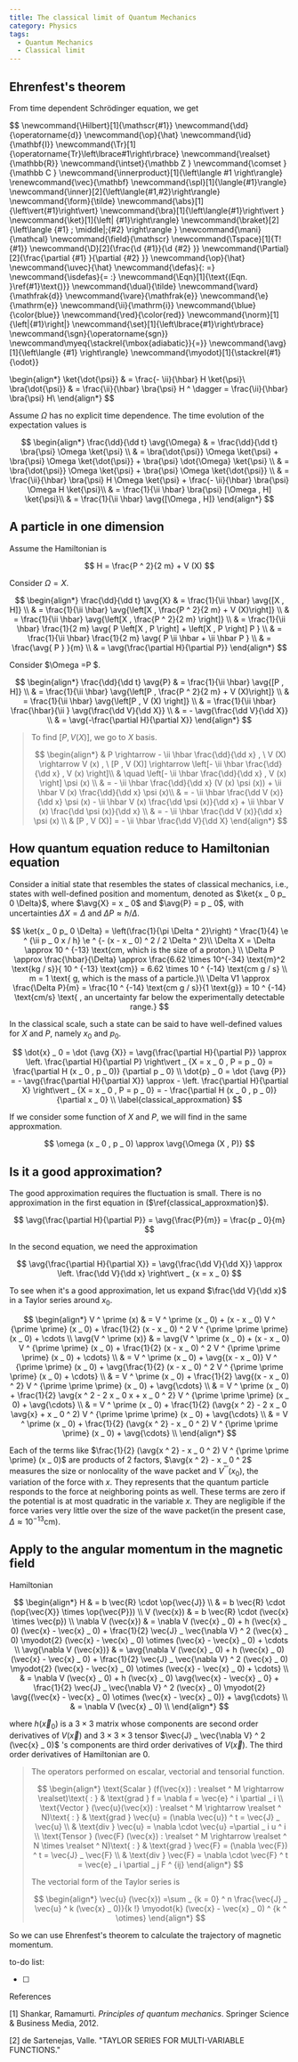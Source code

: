 ```yaml
---
title: The classical limit of Quantum Mechanics
category: Physics
tags:
  - Quantum Mechanics
  - Classical limit
---
```


## Ehrenfest's theorem

From time dependent Schrödinger equation, we get

$$
\newcommand{\Hilbert}[1]{\mathscr{#1}}
\newcommand{\dd}{\operatorname{d}}
\newcommand{\op}{\hat}
\newcommand{\id}{\mathbf{I}}
\newcommand{\Tr}[1]{\operatorname{Tr}\left\lbrace#1\right\rbrace}
\newcommand{\realset}{\mathbb{R}}
\newcommand{\intset}{\mathbb Z }
\newcommand{\comset }{\mathbb C }
\newcommand{\innerproduct}[1]{\left\langle #1 \right\rangle}
\renewcommand{\vec}{\mathbf}
\newcommand{\spl}[1]{\langle{#1}\rangle}
\newcommand{\inner}[2]{\left\langle{#1,#2}\right\rangle}
\newcommand{\form}{\tilde}
\newcommand{\abs}[1]{\left\vert{#1}\right\vert}
\newcommand{\bra}[1]{\left\langle{#1}\right\vert }
\newcommand{\ket}[1]{\left| {#1}\right\rangle}
\newcommand{\braket}[2]{\left\langle {#1} \; \middle|\;{#2} \right\rangle }
\newcommand{\mani}{\mathcal}
\newcommand{\field}{\mathscr}
\newcommand{\Tspace}[1]{T\! {#1}}
\newcommand{\D}[2]{\frac{\d {#1}}{\d {#2} }}
\newcommand{\Partial}[2]{\frac{\partial {#1} }{\partial {#2} }}
\newcommand{\op}{\hat}
\newcommand{\uvec}{\hat}
\newcommand{\defas}{: =}
\newcommand{\isdefas}{= :}
\newcommand{\Eqn}[1]{\text{(Eqn. }\ref{#1}\text{)}}
\newcommand{\dual}{\tilde}
\newcommand{\vard}{\mathfrak{d}}
\newcommand{\vare}{\mathfrak{e}}
\newcommand{\e}{\mathrm{e}}
\newcommand{\ii}{\mathrm{i}}
\newcommand{\blue}{\color{blue}}
\newcommand{\red}{\color{red}}
\newcommand{\norm}[1]{\left\|{#1}\right\|}
\newcommand{\set}[1]{\left\lbrace{#1}\right\rbrace}
\newcommand{\sgn}{\operatorname{sgn}}
\newcommand\myeq{\stackrel{\mbox{adiabatic}}{=}}
\newcommand{\avg}[1]{\left\langle {#1} \right\rangle}
\newcommand{\myodot}[1]{\stackrel{#1}{\odot}}

\begin{align*}
\ket{\dot{\psi}} & = \frac{- \ii}{\hbar} H \ket{\psi}\\
\bra{\dot{\psi}} & = \frac{\ii}{\hbar} \bra{\psi} H ^ \dagger = \frac{\ii}{\hbar} \bra{\psi} H\\
\end{align*}
$$

Assume $\Omega$ has no explicit time dependence. The time evolution of the expectation values is

$$
\begin{align*}
\frac{\dd}{\dd t} \avg{\Omega} & = \frac{\dd}{\dd t} \bra{\psi} \Omega \ket{\psi} \\
& = \bra{\dot{\psi}} \Omega \ket{\psi} + \bra{\psi} \Omega \ket{\dot{\psi}} + \bra{\psi} \dot{\Omega} \ket{\psi} \\
& = \bra{\dot{\psi}} \Omega \ket{\psi} + \bra{\psi} \Omega \ket{\dot{\psi}} \\
& = \frac{\ii}{\hbar} \bra{\psi} H \Omega \ket{\psi} + \frac{- \ii}{\hbar} \bra{\psi} \Omega H \ket{\psi}\\
& = \frac{1}{\ii \hbar} \bra{\psi} [\Omega , H] \ket{\psi}\\
& = \frac{1}{\ii \hbar} \avg{[\Omega , H]}
\end{align*}
$$

## A particle in one dimension

Assume the Hamiltonian is

$$
H = \frac{P ^ 2}{2 m} + V (X)
$$

Consider $\Omega = X$.

$$
\begin{align*}
\frac{\dd}{\dd t} \avg{X} & = \frac{1}{\ii \hbar} \avg{[X , H]} \\
& = \frac{1}{\ii \hbar} \avg{\left[X , \frac{P ^ 2}{2 m} + V (X)\right]} \\
& = \frac{1}{\ii \hbar} \avg{\left[X , \frac{P ^ 2}{2 m} \right]} \\
& = \frac{1}{\ii \hbar} \frac{1}{2 m} \avg{ P \left[X , P \right] + \left[X , P \right] P } \\
& = \frac{1}{\ii \hbar} \frac{1}{2 m} \avg{ P \ii \hbar + \ii \hbar P } \\
& = \frac{\avg{ P } }{m} \\
& = \avg{\frac{\partial H}{\partial P}}
\end{align*}
$$

Consider $\Omega =P $.

$$
\begin{align*}
\frac{\dd}{\dd t} \avg{P} & = \frac{1}{\ii \hbar} \avg{[P , H]} \\
& = \frac{1}{\ii \hbar} \avg{\left[P , \frac{P ^ 2}{2 m} + V (X)\right]} \\
& = \frac{1}{\ii \hbar} \avg{\left[P , V (X) \right]} \\
& = \frac{1}{\ii \hbar} \frac{\hbar}{\ii } \avg{\frac{\dd V}{\dd X}} \\
& = - \avg{\frac{\dd V}{\dd X}} \\
& = \avg{-\frac{\partial H}{\partial X}}
\end{align*}
$$

>To find $[P,V(X)]$, we go to $X$ basis.
>
>$$
>\begin{align*}
>& P \rightarrow - \ii \hbar \frac{\dd}{\dd x} , \ V (X) \rightarrow V (x) , \ [P , V (X)] \rightarrow \left[- \ii \hbar \frac{\dd}{\dd x} , V (x) \right]\\
>& \quad \left[- \ii \hbar \frac{\dd}{\dd x} , V (x) \right] \psi (x) \\
>& = - \ii \hbar \frac{\dd}{\dd x} (V (x) \psi (x)) + \ii \hbar V (x) \frac{\dd}{\dd x} \psi (x)\\
>& = - \ii \hbar \frac{\dd V (x)}{\dd x} \psi (x) - \ii \hbar V (x) \frac{\dd \psi (x)}{\dd x}  + \ii \hbar V (x) \frac{\dd \psi (x)}{\dd x} \\
>& = - \ii \hbar \frac{\dd V (x)}{\dd x} \psi (x) \\
>& [P , V (X)] = - \ii \hbar \frac{\dd V}{\dd X} 
>\end{align*}
>$$

## How quantum equation reduce to Hamiltonian equation

Consider a initial state that resembles the states of classical mechanics, i.e., states with well-defined position and momentum, denoted as $\ket{x _ 0 p_ 0 \Delta}$, where $\avg{X} = x _ 0$ and $\avg{P} = p _ 0$, with uncertainties $\Delta X =\Delta$ and $\Delta P \approx \hbar / \Delta$.

$$
\ket{x _ 0 p_ 0 \Delta} = \left(\frac{1}{\pi \Delta ^ 2}\right) ^ \frac{1}{4} \e ^ {\ii p _ 0 x / h} \e ^ {- (x - x _ 0) ^ 2 / 2 \Delta ^ 2}\\
\Delta X = \Delta \approx 10 ^ {-13} \text{cm, which is the size of a proton.} \\
\Delta P \approx \frac{\hbar}{\Delta} \approx \frac{6.62 \times 10^{-34} \text{m}^2 \text{kg / s}}{ 10 ^ {-13} \text{cm}} = 6.62 \times 10 ^ {-14} \text{cm g / s} \\
m = 1 \text{ g, which is the mass of a particle.}\\ 
\Delta V1 \approx \frac{\Delta P}{m} = \frac{10 ^ {-14} \text{cm g / s}}{1 \text{g}} = 10 ^ {-14} \text{cm/s} \text{ , an uncertainty far below the experimentally detectable range.}
$$

In the classical scale, such a state can be said to have well-defined values for $X$ and $P$, namely $x _ 0$ and $p _ 0$.

$$
\dot{x} _ 0 = \dot {\avg {X}} = \avg{\frac{\partial H}{\partial P}} \approx \left. \frac{\partial H}{\partial P} \right\vert _ {X = x _ 0 , P = p _ 0} = \frac{\partial H (x _ 0 , p _ 0)} {\partial p _ 0} \\
\dot{p} _ 0 = \dot {\avg {P}} = - \avg{\frac{\partial H}{\partial X}} \approx - \left. \frac{\partial H}{\partial X} \right\vert _ {X = x _ 0 , P = p _ 0} = - \frac{\partial H (x _ 0 , p _ 0)} {\partial x _ 0} \\
\label{classical_approxmation}
$$

If we consider some function of $X$ and $P$, we will find in the same approxmation.

$$
\omega (x _ 0 , p _ 0) \approx \avg{\Omega (X , P)}
$$

## Is it a good approximation?

The good approximation requires the fluctuation is small. There is no approximation in the first equation in ($\ref{classical_approxmation}$).

$$
\avg{\frac{\partial H}{\partial P}} = \avg{\frac{P}{m}} = \frac{p _ 0}{m}
$$

In the second equation, we need the approximation

$$
\avg{\frac{\partial H}{\partial X}} = \avg{\frac{\dd V}{\dd X}} \approx \left. \frac{\dd V}{\dd x} \right\vert _ {x = x _ 0}
$$

To see when it's a good approximation, let us expand $\frac{\dd V}{\dd x}$ in a Taylor series around $x _ 0$.

$$
\begin{align*}
V ^ \prime (x) & = V ^ \prime (x _ 0) + (x - x _ 0) V ^ {\prime \prime} (x _ 0) + \frac{1}{2} (x - x _ 0) ^ 2 V ^ {\prime \prime \prime} (x _ 0) + \cdots \\
\avg{V ^ \prime (x)} & = \avg{V ^ \prime (x _ 0) + (x - x _ 0) V ^ {\prime \prime} (x _ 0) + \frac{1}{2} (x - x _ 0) ^ 2 V ^ {\prime \prime \prime} (x _ 0) + \cdots} \\
& = V ^ \prime (x _ 0) + \avg{(x - x _ 0)} V ^ {\prime \prime} (x _ 0) + \avg{\frac{1}{2} (x - x _ 0) ^ 2 V ^ {\prime \prime \prime} (x _ 0) + \cdots} \\
& = V ^ \prime (x _ 0) + \frac{1}{2} \avg{(x - x _ 0) ^ 2} V ^ {\prime \prime \prime} (x _ 0) + \avg{\cdots} \\
& = V ^ \prime (x _ 0) + \frac{1}{2} \avg{x ^ 2 - 2 x _ 0 x + x _ 0 ^ 2} V ^ {\prime \prime \prime} (x _ 0) + \avg{\cdots} \\
& = V ^ \prime (x _ 0) + \frac{1}{2} (\avg{x ^ 2} - 2 x _ 0 \avg{x} + x _ 0 ^ 2) V ^ {\prime \prime \prime} (x _ 0) + \avg{\cdots} \\
& = V ^ \prime (x _ 0) + \frac{1}{2} (\avg{x ^ 2} - x _ 0 ^ 2) V ^ {\prime \prime \prime} (x _ 0) + \avg{\cdots} \\
\end{align*}
$$

Each of the terms like $\frac{1}{2} (\avg{x ^ 2} - x _ 0 ^ 2) V ^ {\prime \prime \prime} (x _ 0)$ are products of 2 factors, $\avg{x ^ 2} - x _ 0 ^ 2$ measures the size or nonlocality of the wave packet and $V ^ {\prime \prime \prime} (x _ 0)$, the variation of the force with $x$. They represents that the quantum particle responds to the force at neighboring points as well. These terms are zero if the potential is at most quadratic in the variable $x$. They are negligible if the force varies very little over the size of the wave packet(in the present case, $\Delta \approx 10 ^ {-13} \text{cm}$).

## Apply to the angular momentum in the magnetic field

Hamiltonian

$$
\begin{align*}
H & = b \vec{R} \cdot \op{\vec{J}} \\
& = b \vec{R} \cdot (\op{\vec{X}} \times \op{\vec{P}}) \\
V (\vec{x}) & = b \vec{R} \cdot (\vec{x} \times \vec{p}) \\
\nabla V (\vec{x}) & = \nabla V (\vec{x} _ 0) + h (\vec{x} _ 0) (\vec{x} - \vec{x} _ 0) + \frac{1}{2} \vec{J} _ \vec{\nabla V} ^ 2 (\vec{x} _ 0) \myodot{2} (\vec{x} - \vec{x} _ 0) \otimes (\vec{x} - \vec{x} _ 0) + \cdots \\
\avg{\nabla V (\vec{x})} & = \avg{\nabla V (\vec{x} _ 0) + h (\vec{x} _ 0) (\vec{x} - \vec{x} _ 0) + \frac{1}{2} \vec{J} _ \vec{\nabla V} ^ 2 (\vec{x} _ 0) \myodot{2} (\vec{x} - \vec{x} _ 0) \otimes (\vec{x} - \vec{x} _ 0) + \cdots} \\
& = \nabla V (\vec{x} _ 0) + h (\vec{x} _ 0) \avg{\vec{x} - \vec{x} _ 0} + \frac{1}{2} \vec{J} _ \vec{\nabla V} ^ 2 (\vec{x} _ 0) \myodot{2} \avg{(\vec{x} - \vec{x} _ 0) \otimes (\vec{x} - \vec{x} _ 0)} + \avg{\cdots} \\
& = \nabla V (\vec{x} _ 0) \\
\end{align*}
$$

where $h (\vec{x} _ 0)$ is a $3 \times 3$ matrix whose components are second order derivatives of $V(\vec{x})$ and $3 \times 3 \times 3$ tensor $\vec{J} _ \vec{\nabla V} ^ 2 (\vec{x} _ 0)$ 's components are third order derivatives of $V(\vec{x})$. The third order derivatives of Hamiltonian are $0$.

>The operators performed on escalar, vectorial and tensorial function.
>
>$$
>\begin{align*}
>\text{Scalar } (f(\vec{x}) : \realset ^ M \rightarrow \realset)\text{ : } & \text{grad } f = \nabla f = \vec{e} ^ i \partial _ i \\
>\text{Vector } (\vec{u}(\vec{x}) : \realset ^ M \rightarrow \realset ^ N)\text{ : } & \text{grad } \vec{u} = (\nabla \vec{u}) ^ t = \vec{J} _ \vec{u} \\
>& \text{div } \vec{u} = \nabla \cdot \vec{u} =\partial _ i u ^ i \\
>\text{Tensor } (\vec{F} (\vec{x}) : \realset ^ M \rightarrow \realset ^ N \times \realset ^ N)\text{ : } & \text{grad } \vec{F} = (\nabla \vec{F}) ^ t = \vec{J} _ \vec{F} \\
>& \text{div } \vec{F} = \nabla \cdot \vec{F} ^ t = \vec{e} _ i \partial _ j F ^ {ij}
>\end{align*}
>$$
>
>The vectorial form of the Taylor series is
>
>$$
>\begin{align*}
>\vec{u} (\vec{x}) =\sum _ {k = 0} ^ n \frac{\vec{J} _ \vec{u} ^ k (\vec{x} _ 0)}{k !} \myodot{k} (\vec{x} - \vec{x} _ 0) ^ {k ^ \otimes} 
>\end{align*}
>$$

So we can use Ehrenfest's theorem to calculate the trajectory of magnetic momentum.



to-do list:

- [ ] 

References

[1] Shankar, Ramamurti. *Principles of quantum mechanics*. Springer Science & Business Media, 2012.

[2] de Sartenejas, Valle. "TAYLOR SERIES FOR MULTI-VARIABLE FUNCTIONS."